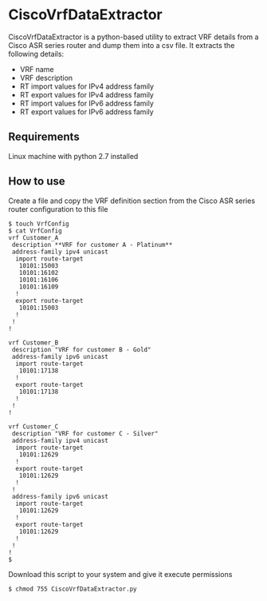 # CiscoVrfDataExtractor
CiscoVrfDataExtractor is a python-based utility to extract VRF details from a Cisco ASR series router and dump them into a csv file. It extracts the following details:

- VRF name
- VRF description
- RT import values for IPv4 address family
- RT export values for IPv4 address family
- RT import values for IPv6 address family
- RT export values for IPv6 address family

## Requirements
Linux machine with python 2.7 installed

## How to use
Create a file and copy the VRF definition section from the Cisco ASR series router configuration to this file

```
$ touch VrfConfig
$ cat VrfConfig
vrf Customer_A
 description **VRF for customer A - Platinum**  
 address-family ipv4 unicast
  import route-target
   10101:15003
   10101:16102
   10101:16106
   10101:16109
  !
  export route-target
   10101:15003
  !
 !
!

vrf Customer_B
 description "VRF for customer B - Gold"
 address-family ipv6 unicast
  import route-target
   10101:17138
  !
  export route-target
   10101:17138
  !
 !
!

vrf Customer_C
 description "VRF for customer C - Silver"
 address-family ipv4 unicast
  import route-target
   10101:12629
  !
  export route-target
   10101:12629
  !
 !
 address-family ipv6 unicast
  import route-target
   10101:12629
  !
  export route-target
   10101:12629
  !
 !
!
$

```
Download this script to your system and give it execute permissions
```
$ chmod 755 CiscoVrfDataExtractor.py
```
